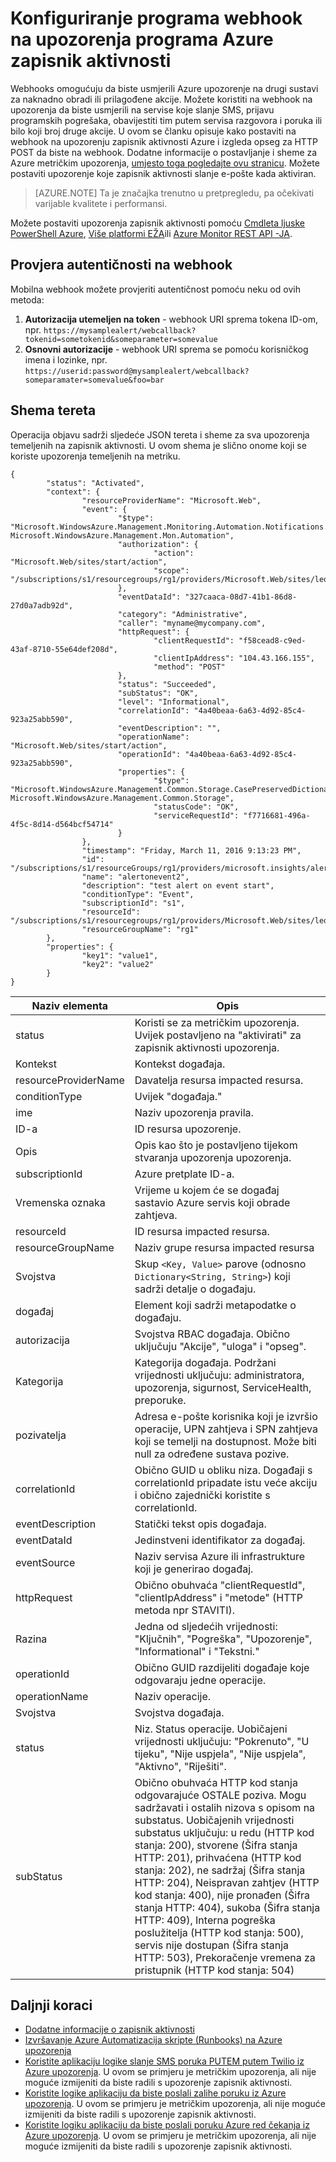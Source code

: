 <properties
    pageTitle="Konfiguriranje programa webhook u zapisnik aktivnosti Azure upozorenja | Microsoft Azure"
    description="Pogledajte kako se pomoću upozorenja zapisnik aktivnosti da biste nazvali webhooks. "
    authors="kamathashwin"
    manager="carolz"
    editor=""
    services="monitoring-and-diagnostics"
    documentationCenter="monitoring-and-diagnostics"/>

<tags
    ms.service="monitoring-and-diagnostics"
    ms.workload="na"
    ms.tgt_pltfrm="na"
    ms.devlang="na"
    ms.topic="article"
    ms.date="10/20/2016"
    ms.author="ashwink"/>

# <a name="configure-a-webhook-on-an-azure-activity-log-alerts"></a>Konfiguriranje programa webhook na upozorenja programa Azure zapisnik aktivnosti

Webhooks omogućuju da biste usmjerili Azure upozorenje na drugi sustavi za naknadno obradi ili prilagođene akcije. Možete koristiti na webhook na upozorenja da biste usmjerili na servise koje slanje SMS, prijavu programskih pogrešaka, obavijestiti tim putem servisa razgovora i poruka ili bilo koji broj druge akcije. U ovom se članku opisuje kako postaviti na webhook na upozorenju zapisnik aktivnosti Azure i izgleda opseg za HTTP POST da biste na webhook. Dodatne informacije o postavljanje i sheme za Azure metričkim upozorenja, [umjesto toga pogledajte ovu stranicu](insights-webhooks-alerts.md). Možete postaviti upozorenje koje zapisnik aktivnosti slanje e-pošte kada aktiviran.

>[AZURE.NOTE] Ta je značajka trenutno u pretpregledu, pa očekivati varijable kvalitete i performansi.

Možete postaviti upozorenja zapisnik aktivnosti pomoću [Cmdleta ljuske PowerShell Azure](insights-powershell-samples.md#create-alert-rules), [Više platformi EŽA](insights-cli-samples.md#work-with-alerts)ili [Azure Monitor REST API -JA](https://msdn.microsoft.com/library/azure/dn933805.aspx).

## <a name="authenticating-the-webhook"></a>Provjera autentičnosti na webhook
Mobilna webhook možete provjeriti autentičnost pomoću neku od ovih metoda:

1. **Autorizacija utemeljen na token** - webhook URI sprema tokena ID-om, npr. `https://mysamplealert/webcallback?tokenid=sometokenid&someparameter=somevalue`
2.  **Osnovni autorizacije** - webhook URI sprema se pomoću korisničkog imena i lozinke, npr. `https://userid:password@mysamplealert/webcallback?someparamater=somevalue&foo=bar`

## <a name="payload-schema"></a>Shema tereta
Operacija objavu sadrži sljedeće JSON tereta i sheme za sva upozorenja temeljenih na zapisnik aktivnosti. U ovom shema je slično onome koji se koriste upozorenja temeljenih na metriku.

```
{
        "status": "Activated",
        "context": {
                "resourceProviderName": "Microsoft.Web",
                "event": {
                        "$type": "Microsoft.WindowsAzure.Management.Monitoring.Automation.Notifications.GenericNotifications.Datacontracts.InstanceEventContext, Microsoft.WindowsAzure.Management.Mon.Automation",
                        "authorization": {
                                "action": "Microsoft.Web/sites/start/action",
                                "scope": "/subscriptions/s1/resourcegroups/rg1/providers/Microsoft.Web/sites/leoalerttest"
                        },
                        "eventDataId": "327caaca-08d7-41b1-86d8-27d0a7adb92d",
                        "category": "Administrative",
                        "caller": "myname@mycompany.com",
                        "httpRequest": {
                                "clientRequestId": "f58cead8-c9ed-43af-8710-55e64def208d",
                                "clientIpAddress": "104.43.166.155",
                                "method": "POST"
                        },
                        "status": "Succeeded",
                        "subStatus": "OK",
                        "level": "Informational",
                        "correlationId": "4a40beaa-6a63-4d92-85c4-923a25abb590",
                        "eventDescription": "",
                        "operationName": "Microsoft.Web/sites/start/action",
                        "operationId": "4a40beaa-6a63-4d92-85c4-923a25abb590",
                        "properties": {
                                "$type": "Microsoft.WindowsAzure.Management.Common.Storage.CasePreservedDictionary, Microsoft.WindowsAzure.Management.Common.Storage",
                                "statusCode": "OK",
                                "serviceRequestId": "f7716681-496a-4f5c-8d14-d564bcf54714"
                        }
                },
                "timestamp": "Friday, March 11, 2016 9:13:23 PM",
                "id": "/subscriptions/s1/resourceGroups/rg1/providers/microsoft.insights/alertrules/alertonevent2",
                "name": "alertonevent2",
                "description": "test alert on event start",
                "conditionType": "Event",
                "subscriptionId": "s1",
                "resourceId": "/subscriptions/s1/resourcegroups/rg1/providers/Microsoft.Web/sites/leoalerttest",
                "resourceGroupName": "rg1"
        },
        "properties": {
                "key1": "value1",
                "key2": "value2"
        }
}
```

|Naziv elementa       |Opis|
|---                |---|
|status             |Koristi se za metričkim upozorenja. Uvijek postavljeno na "aktivirati" za zapisnik aktivnosti upozorenja.|
|Kontekst            |Kontekst događaja.|
|resourceProviderName|Davatelja resursa impacted resursa.|
|conditionType      |Uvijek "događaja."|
|ime               |Naziv upozorenja pravila.|
|ID-a                 |ID resursa upozorenje.|
|Opis        |Opis kao što je postavljeno tijekom stvaranja upozorenja upozorenja.|
|subscriptionId     |Azure pretplate ID-a.|
|Vremenska oznaka          |Vrijeme u kojem će se događaj sastavio Azure servis koji obrade zahtjeva.|
|resourceId         |ID resursa impacted resursa.|
|resourceGroupName  |Naziv grupe resursa impacted resursa|
|Svojstva         |Skup `<Key, Value>` parove (odnosno `Dictionary<String, String>`) koji sadrži detalje o događaju.|
|događaj              |Element koji sadrži metapodatke o događaju.|
|autorizacija      |Svojstva RBAC događaja. Obično uključuju "Akcije", "uloga" i "opseg".|
|Kategorija           |Kategorija događaja. Podržani vrijednosti uključuju: administratora, upozorenja, sigurnost, ServiceHealth, preporuke.|
|pozivatelja             |Adresa e-pošte korisnika koji je izvršio operacije, UPN zahtjeva i SPN zahtjeva koji se temelji na dostupnost. Može biti null za određene sustava pozive.|
|correlationId      |Obično GUID u obliku niza. Događaji s correlationId pripadate istu veće akciju i obično zajednički koristite s correlationId.|
|eventDescription   |Statički tekst opis događaja.|
|eventDataId        |Jedinstveni identifikator za događaj.|
|eventSource        |Naziv servisa Azure ili infrastrukture koji je generirao događaj.|
|httpRequest        |Obično obuhvaća "clientRequestId", "clientIpAddress" i "metode" (HTTP metoda npr STAVITI).|
|Razina              |Jedna od sljedećih vrijednosti: "Ključnih", "Pogreška", "Upozorenje", "Informational" i "Tekstni."|
|operationId        |Obično GUID razdijeliti događaje koje odgovaraju jedne operacije.|
|operationName      |Naziv operacije.|
|Svojstva         |Svojstva događaja.|
|status             |Niz. Status operacije. Uobičajeni vrijednosti uključuju: "Pokrenuto", "U tijeku", "Nije uspjela", "Nije uspjela", "Aktivno", "Riješiti".|
|subStatus          |Obično obuhvaća HTTP kod stanja odgovarajuće OSTALE poziva. Mogu sadržavati i ostalih nizova s opisom na substatus. Uobičajenih vrijednosti substatus uključuju: u redu (HTTP kod stanja: 200), stvorene (Šifra stanja HTTP: 201), prihvaćena (HTTP kod stanja: 202), ne sadržaj (Šifra stanja HTTP: 204), Neispravan zahtjev (HTTP kod stanja: 400), nije pronađen (Šifra stanja HTTP: 404), sukoba (Šifra stanja HTTP: 409), Interna pogreška poslužitelja (HTTP kod stanja: 500), servis nije dostupan (Šifra stanja HTTP: 503), Prekoračenje vremena za pristupnik (HTTP kod stanja: 504)|

## <a name="next-steps"></a>Daljnji koraci
- [Dodatne informacije o zapisnik aktivnosti](monitoring-overview-activity-logs.md)
- [Izvršavanje Azure Automatizacija skripte (Runbooks) na Azure upozorenja](http://go.microsoft.com/fwlink/?LinkId=627081)
- [Koristite aplikaciju logike slanje SMS poruka PUTEM putem Twilio iz Azure upozorenja](https://github.com/Azure/azure-quickstart-templates/tree/master/201-alert-to-text-message-with-logic-app). U ovom se primjeru je metričkim upozorenja, ali nije moguće izmijeniti da biste radili s upozorenje zapisnik aktivnosti.
- [Koristite logike aplikaciju da biste poslali zalihe poruku iz Azure upozorenja](https://github.com/Azure/azure-quickstart-templates/tree/master/201-alert-to-slack-with-logic-app). U ovom se primjeru je metričkim upozorenja, ali nije moguće izmijeniti da biste radili s upozorenje zapisnik aktivnosti.
- [Koristite logiku aplikaciju da biste poslali poruku Azure red čekanja iz Azure upozorenja](https://github.com/Azure/azure-quickstart-templates/tree/master/201-alert-to-queue-with-logic-app). U ovom se primjeru je metričkim upozorenja, ali nije moguće izmijeniti da biste radili s upozorenje zapisnik aktivnosti.
